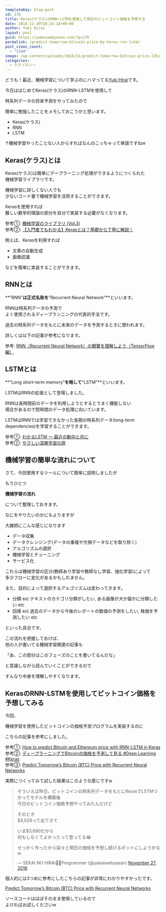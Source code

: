 ```yaml
---
templateKey: blog-post
id: 176
title: Keras(ケラス)のRNN-LSTMを使用して明日のビットコイン価格を予想する
date: 2018-11-29T20:24:18+09:00
author: Yuki Hirai
layout: post
guid: https://yabaiwebyasan.com/?p=176
permalink: /predict-tomorrow-bitcoin-price-by-keras-rnn-lstm/
post_views_count:
  - "1344"
image: /wp-content/uploads/2018/11/predict-tomorrow-bitcoin-price-125x125.png
categories:
  - テクノロジー
---
```

どうも！最近、機械学習について学ぶのにハマってる<a href="https://twitter.com/yabaiwebyasan" target="_blank" rel="nofollow noopener">Yuki Hirai</a>です。

今日ははじめてKeras(ケラス)のRNN-LSTMを使用して

時系列データの将来予測をやってみたので

簡単に勉強したことをメモしておこうかと思います。

  * Keras(ケラス)
  * RNN
  * LSTM

↑機械学習やったことない人からすればなんのこっちゃって単語ですねw

## Keras(ケラス)とは

Keras(ケラス)は簡単にデープラーニング処理ができるようにつくられた  
機械学習ライブラリです。

機械学習に詳しくない人でも  
少ないコード量で機械学習を活用することができます。

Kerasを使用すれば  
難しい数学的理論の部分を自分で実装する必要がなくなります。

参考①: <a href="https://products.sint.co.jp/aisia/blog/vol1-3" target="_blank">機械学習のライブラリ (Vol.3)</a>  
参考②: <a href="https://udemy.benesse.co.jp/ai/keras.html" target="_blank">【入門者でもわかる】Kerasとは？基礎から丁寧に解説！</a>

例えば、Kerasを利用すれば

  * 文章の自動生成
  * 画像認識

などを簡単に実装することができます。

## RNNとは

**&#8220;RNN&#8221;**は正式名称を**&#8220;Recurrent Neural Network&#8221;**といいます。

RNNは時系列データの予測で  
よく使用されるディープランニングの代表的手法です。

過去の時系列データをもとに未来のデータを予測するときに使われます。

詳しくは以下の記事が参考になります。

参考: <a href="https://deepinsider.jp/tutor/introtensorflow/whatisrnn" target="_blank">RNN（Recurrent Neural Network）の概要を理解しよう（TensorFlow編）</a>

## LSTMとは

**&#8220;Long short-term memory&#8221;**を略して**&#8220;LSTM&#8221;**といいます。

LSTMはRNNの拡張として登場しました。

RNNは長時間前のデータを利用しようとするとうまく機能しない  
場合があるので短時間のデータ処理に向いています。

LSTMはRNNでは学習できなかった長期の時系列データ(long-term dependencies)を学習することができます。

参考①: <a href="https://qiita.com/t_Signull/items/21b82be280b46f467d1b" target="_blank">わかるLSTM ～ 最近の動向と共に</a>  
参考②: <a href="http://gagbot.net/machine-learning/ml4" target="_blank">やさしい深層学習の原</a>

## 機械学習の簡単な流れについて

さて、今回使用するツールについて簡単に説明しましたが

もうひとつ

**機械学習の流れ**

について整理しておきます。

なにをやりたいのかにもよりますが

大雑把にこんな感じになります

  * データ収集
  * データクレンジング(データの重複や欠損データなどを取り除く)
  * アルゴリズムの選択
  * 機械学習とチューニング
  * サービス化

これらは機械学習の区分(教師あり学習や教師なし学習、強化学習)によって  
多少フローに変化があるかもしれません。

また、目的によって選択するアルゴリズムは変わってきます。

  * 分類 ex) テキストのカテゴリ分類がしたい, ある画像が犬か猫かに分類したい etc
  * 回帰 ex) 過去のデータから今後のレポートの数値の予測をしたい, 株価を予測したい etc

といった具合です。

この流れを把握しておけば、  
他の人が書いてる機械学習関連の記事も

「あ、この部分はこのフェーズのことを書いてるんだな」

と意識しながら読んでいくことができるので

すんなり中身を理解しやすくなります。

## KerasのRNN-LSTMを使用してビットコイン価格を予想してみる

今回、

機械学習を使用したビットコインの価格予測プログラムを実装するのに

こちらの記事を参考にしました。

参考①: <a href="https://medium.com/@siavash_37715/how-to-predict-bitcoin-and-ethereum-price-with-rnn-lstm-in-keras-a6d8ee8a5109" target="_blank">How to predict Bitcoin and Ethereum price with RNN-LSTM in Keras</a>  
参考②: <a href="https://www.creationline.com/lab/dataanalytics/20922" target="_blank">ディープラーニングでBitcoinの価格を予測して見る #Deep Learning #Keras</a>  
参考③: <a href="https://towardsdatascience.com/using-recurrent-neural-networks-to-predict-bitcoin-btc-prices-c4ff70f9f3e4" target="_blank">Predict Tomorrow’s Bitcoin (BTC) Price with Recurrent Neural Networks</a>

実際につくってみて試した結果はこのような感じですw

<blockquote class="twitter-tweet" data-width="550" data-dnt="true">
  <p lang="ja" dir="ltr">
    そういえば昨日、ビットコインの時系列データをもとにKerasでLSTMつかってモデルを構築後<br />今日のビットコイン価格予想やってみたんだけど
  </p>
  
  <p>
    そのとき<br />$4,028って出てきて
  </p>
  
  <p>
    いま$3,690だから<br />何もしなくてよかったって思ってる😂
  </p>
  
  <p>
    せっかく作ったから延々と明日の価格を予想し続けるボットにしようかなw
  </p>
  
  <p>
    &mdash; SEKAI NO HIRAI👨‍💻Programmer (@yabaiwebyasan) <a href="https://twitter.com/yabaiwebyasan/status/1067418266316955650?ref_src=twsrc%5Etfw">November 27, 2018</a>
  </p>
</blockquote>



個人的には3つめに参考にしたこちらの記事が非常にわかりやすかったです。

<a href="https://towardsdatascience.com/using-recurrent-neural-networks-to-predict-bitcoin-btc-prices-c4ff70f9f3e4" target="_blank">Predict Tomorrow’s Bitcoin (BTC) Price with Recurrent Neural Networks</a>

ソースコードはほぼそのまま使用しているので  
よければお試しくださいw